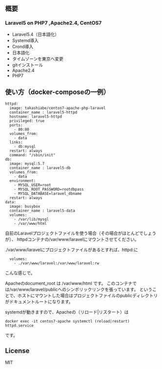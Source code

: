 ## 概要

### Laravel5 on PHP7 ,Apache2.4, CentOS7

- Laravel5.4（日本語化）
- Systemd導入
- Crond導入
- 日本語化
- タイムゾーンを東京へ変更
- gitインストール
- Apache2.4
- PHP7

## 使い方（docker-composeの一例）

```
httpd:
  image: takashiabe/centos7-apache-php-laravel
  container_name : laravel5-httpd
  hostname: laravel5-httpd
  privileged: true
  ports:
    - 80:80
  volumes_from:
    - data
  links:
    - db:mysql
  restart: always
  command: "/sbin/init"
db:
  image: mysql:5.7
  container_name : laravel5-db
  volumes_from:
    - data
  environment:
    - MYSQL_USER=root
    - MYSQL_ROOT_PASSWORD=rootdbpass
    - MYSQL_DATABASE=laravel_dbname
  restart: always
data:
  image: busybox
  container_name : laravel5-data
  volumes:
    - /var/lib/mysql
    - /var/www/html
```

自前のLaravelプロジェクトファイルを使う場合（その場合がほとんどでしょうが）、
httpdコンテナの/var/www/laravelにマウントさせてください。

./var/www/laravelにプロジェクトファイルがあるとすれば、httpd:に

```
  volumes:
    - ./var/www/laravel:/var/www/laravel:rw
```

こんな感じで。

Apacheのdocument_root は /var/www/html です。
このコンテナでは/var/www/laravel/publicへのシンボリックリンクを張っています。
ということで、ホストにマウントした場合はプロジェクトファイルのpublicディレクトリがドキュメントルートになります。

systemdが動きますので、Apacheの（リロード|リスタート）は

```
docker exec -it centos7-apache systemctl (reload|restart) httpd.service
```

です。


## License
MIT